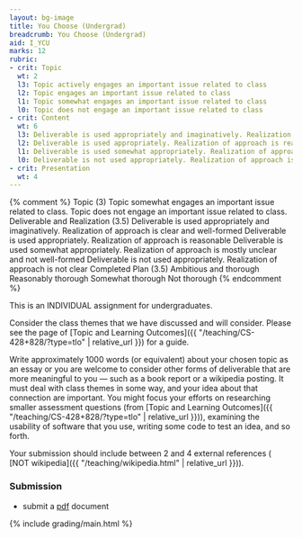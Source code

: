 ```yaml
---
layout: bg-image
title: You Choose (Undergrad)
breadcrumb: You Choose (Undergrad)
aid: I_YCU
marks: 12
rubric:
- crit: Topic
  wt: 2
  l3: Topic actively engages an important issue related to class
  l2: Topic engages an important issue related to class
  l1: Topic somewhat engages an important issue related to class
  l0: Topic does not engage an important issue related to class
- crit: Content
  wt: 6
  l3: Deliverable is used appropriately and imaginatively. Realization of approach is clear and well-formed
  l2: Deliverable is used appropriately. Realization of approach is reasonable
  l1: Deliverable is used somewhat appropriately. Realization of approach is mostly unclear and not well-formed
  l0: Deliverable is not used appropriately. Realization of approach is not clear
- crit: Presentation
  wt: 4
---
```

{% comment %}
Topic (3)			Topic somewhat engages an important issue related to class.	Topic does not engage an important issue related to class.
Deliverable and Realization (3.5)	Deliverable is used appropriately and imaginatively. Realization of approach is clear and well-formed	Deliverable is used appropriately. Realization of approach is reasonable	Deliverable is used somewhat appropriately. Realization of approach is mostly unclear and not well-formed	Deliverable is not used appropriately. Realization of approach is not clear
Completed Plan (3.5)	Ambitious and thorough	Reasonably thorough	Somewhat thorough	Not thorough
{% endcomment %}

This is an INDIVIDUAL assignment for undergraduates.

Consider the class themes that we have discussed and will consider.
Please see the page of
[Topic and Learning Outcomes]({{ "/teaching/CS-428+828/?type=tlo" | relative_url }})
for a guide.

Write approximately 1000 words (or equivalent)
about your chosen topic as an essay or
you are welcome to consider other forms of deliverable that are more meaningful to you &mdash; such as a book report or a wikipedia posting.
It must deal with class themes in some way,
and your idea about that connection are important.
You might focus your efforts on researching smaller assessment questions (from [Topic and Learning Outcomes]({{ "/teaching/CS-428+828/?type=tlo" | relative_url }})),
examining the usability of software that you use,
writing some code to test an idea, and so forth.

Your submission should include between 2 and 4 external references (
[NOT wikipedia]({{ "/teaching/wikipedia.html" | relative_url }})).

### Submission

* submit a [pdf](https://en.wikipedia.org/wiki/PDF) document

{% include grading/main.html %}
